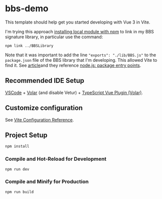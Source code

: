 # bbs-demo

This template should help get you started developing with Vue 3 in Vite.

I'm trying this approach [installing local module with npm](https://stackoverflow.com/questions/8088795/installing-a-local-module-using-npm) to link in my BBS signature library, in particular use the command:

`npm link ../BBSLibrary`

Note that it was important to add the line `"exports": "./lib/BBS.js"` to the `package.json` file of the BBS library that I'm developing. This allowed Vite to find it. See [article](https://stackoverflow.com/questions/68572936/what-is-the-difference-between-main-and-module-vs-exports-in-package-json)and they reference [node.js: package entry points](https://nodejs.org/api/packages.html#package-entry-points).

## Recommended IDE Setup

[VSCode](https://code.visualstudio.com/) + [Volar](https://marketplace.visualstudio.com/items?itemName=Vue.volar) (and disable Vetur) + [TypeScript Vue Plugin (Volar)](https://marketplace.visualstudio.com/items?itemName=Vue.vscode-typescript-vue-plugin).

## Customize configuration

See [Vite Configuration Reference](https://vitejs.dev/config/).

## Project Setup

```sh
npm install
```

### Compile and Hot-Reload for Development

```sh
npm run dev
```

### Compile and Minify for Production

```sh
npm run build
```
